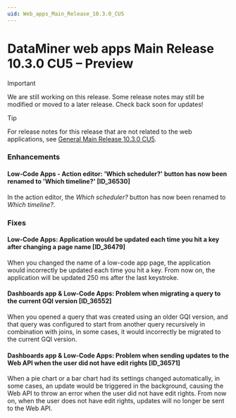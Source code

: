 ```yaml
---
uid: Web_apps_Main_Release_10.3.0_CU5
---
```


# DataMiner web apps Main Release 10.3.0 CU5 – Preview

> [!IMPORTANT]
> We are still working on this release. Some release notes may still be modified or moved to a later release. Check back soon for updates!

> [!TIP]
> For release notes for this release that are not related to the web applications, see [General Main Release 10.3.0 CU5](xref:General_Main_Release_10.3.0_CU5).

### Enhancements

#### Low-Code Apps - Action editor: 'Which scheduler?' button has now been renamed to 'Which timeline?' [ID_36530]

<!-- MR 10.3.0 [CU5] - FR 10.3.8 -->

In the action editor, the *Which scheduler?* button has now been renamed to *Which timeline?*.

### Fixes

#### Low-Code Apps: Application would be updated each time you hit a key after changing a page name [ID_36479]

<!-- MR 10.2.0 [CU17]/10.3.0 [CU5] - FR 10.3.8 -->

When you changed the name of a low-code app page, the application would incorrectly be updated each time you hit a key. From now on, the application will be updated 250 ms after the last keystroke.

#### Dashboards app & Low-Code Apps: Problem when migrating a query to the current GQI version [ID_36552]

<!-- MR 10.3.0 [CU5] - FR 10.3.8 -->

When you opened a query that was created using an older GQI version, and that query was configured to start from another query recursively in combination with joins, in some cases, it would incorrectly be migrated to the current GQI version.

#### Dashboards app & Low-Code Apps: Problem when sending updates to the Web API when the user did not have edit rights [ID_36571]

<!-- MR 10.3.0 [CU5] - FR 10.3.7 [CU0] -->

When a pie chart or a bar chart had its settings changed automatically, in some cases, an update would be triggered in the background, causing the Web API to throw an error when the user did not have edit rights. From now on, when the user does not have edit rights, updates will no longer be sent to the Web API.
